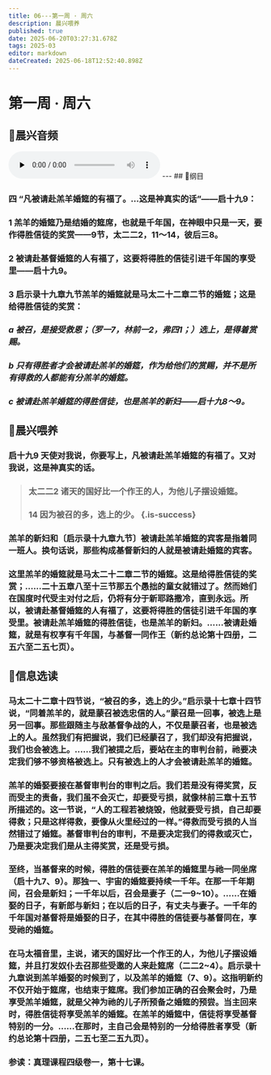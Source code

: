 ```yaml
---
title: 06---第一周 · 周六
description: 晨兴喂养
published: true
date: 2025-06-20T03:27:31.678Z
tags: 2025-03
editor: markdown
dateCreated: 2025-06-18T12:52:40.898Z
---
```


# 第一周 · 周六
## 🎵晨兴音频
<audio id="audio" controls="" preload="none">
      <source id="mp3" src="/2025-03/week1/week1day6.mp3">
</audio>
---
## 📖纲目

### 四    “凡被请赴羔羊婚筵的有福了。…这是神真实的话”——启十九9：

### 1    羔羊的婚筵乃是结婚的筵席，也就是千年国，在神眼中只是一天，要作得胜信徒的奖赏——9节，太二二2，11～14，彼后三8。

### 2    被请赴基督婚筵的人有福了，这要将得胜的信徒引进千年国的享受里——启十九9。

### 3    启示录十九章九节羔羊的婚筵就是马太二十二章二节的婚筵；这是给得胜信徒的奖赏：

### *a    被召，是接受救恩；（罗一7，林前一2，弗四1；）选上，是得着赏赐。*

### *b    只有得胜者才会被请赴羔羊的婚筵，作为给他们的赏赐，并不是所有得救的人都能有分羔羊的婚筵。*

### *c    被请赴羔羊婚筵的得胜信徒，也是羔羊的新妇——启十九8～9。*

## 📖晨兴喂养

### **启十九9**    **天使对我说，你要写上，凡被请赴羔羊婚筵的有福了。又对我说，这是神真实的话。**

>### **太二二2**    **诸天的国好比一个作王的人，为他儿子摆设婚筵。**
>
>### **14**    **因为被召的多，选上的少。** {.is-success}

### 羔羊的新妇和〔启示录十九章九节〕被请赴羔羊婚筵的宾客是指着同一班人。换句话说，那些构成基督新妇的人就是被请赴婚筵的宾客。

### 这里羔羊的婚筵就是马太二十二章二节的婚筵。这是给得胜信徒的奖赏；……二十五章八至十三节那五个愚拙的童女就错过了。然而她们在国度时代受主对付之后，仍将有分于新耶路撒冷，直到永远。所以，被请赴基督婚筵的人有福了，这要将得胜的信徒引进千年国的享受里。被请赴羔羊婚筵的得胜信徒，也是羔羊的新妇。……被请赴婚筵，就是有权享有千年国，与基督一同作王（新约总论第十四册，二五六至二五七页）。

## 📖信息选读

### 马太二十二章十四节说，“被召的多，选上的少。”启示录十七章十四节说，“同着羔羊的，就是蒙召被选忠信的人。”蒙召是一回事，被选上是另一回事。那些跟随主与敌基督争战的人，不仅是蒙召者，也是被选上的人。虽然我们有把握说，我们已经蒙召了，我们却没有把握说，我们也会被选上。……我们被提之后，要站在主的审判台前，祂要决定我们够不够资格被选上。只有被选上的人才会被请赴羔羊的婚筵。

### 羔羊的婚娶要接在基督审判台的审判之后。我们若是没有得奖赏，反而受主的责备，我们虽不会灭亡，却要受亏损，就像林前三章十五节所描述的。这一节说，“人的工程若被烧毁，他就要受亏损，自己却要得救；只是这样得救，要像从火里经过的一样。”得救而受亏损的人当然错过了婚筵。基督审判台的审判，不是要决定我们的得救或灭亡，乃是要决定我们是从主得奖赏，还是受亏损。

### 至终，当基督来的时候，得胜的信徒要在羔羊的婚筵里与祂一同坐席（启十九7、9）。那独一、宇宙的婚筵要持续一千年。在那一千年期间，召会是新妇；一千年以后，召会是妻子（二一9~10）。……在婚娶的日子，有新郎与新妇；在以后的日子，有丈夫与妻子。一千年的千年国对基督将是婚娶的日子，在其中得胜的信徒要与基督同在，享受祂的婚筵。

### 在马太福音里，主说，诸天的国好比一个作王的人，为他儿子摆设婚筵，并且打发奴仆去召那些受邀的人来赴筵席（二二2~4）。启示录十九章说到羔羊婚娶的时候到了，以及羔羊的婚筵（7、9）。这指明新约不仅开始于筵席，也结束于筵席。我们参加正确的召会聚会时，乃是享受羔羊婚筵，就是父神为祂的儿子所预备之婚筵的预尝。当主回来时，得胜信徒将享受羔羊的婚筵。在羔羊的婚筵中，信徒将享受基督特别的一分。……在那时，主自己会是特别的一分给得胜者享受（新约总论第十四册，二五七至二五九页）。

### 参读：真理课程四级卷一，第十七课。
<!-- Google tag (gtag.js) -->
<script async src="https://www.googletagmanager.com/gtag/js?id=G-1P8709Z16T"></script>
<script>
  window.dataLayer = window.dataLayer || [];
  function gtag(){dataLayer.push(arguments);}
  gtag('js', new Date());

  gtag('config', 'G-1P8709Z16T');
</script>